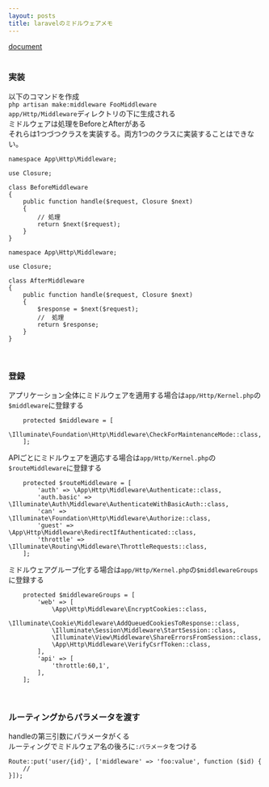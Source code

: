 ```yaml
---
layout: posts
title: laravelのミドルウェアメモ 
---
```

[document](https://laravel.com/docs/5.2/middleware)   
<br>

### 実装
以下のコマンドを作成  
`php artisan make:middleware FooMiddleware`  
`app/Http/Middleware`ディレクトリの下に生成される  
ミドルウェアは処理をBeforeとAfterがある  
それらは1つづつクラスを実装する。両方1つのクラスに実装することはできない。  

```
namespace App\Http\Middleware;

use Closure;

class BeforeMiddleware
{
    public function handle($request, Closure $next)
    {
        // 処理
        return $next($request);
    }
}
```

```
namespace App\Http\Middleware;

use Closure;

class AfterMiddleware
{
    public function handle($request, Closure $next)
    {
        $response = $next($request);
        //  処理
        return $response;
    }
}
```
<br>

### 登録
アプリケーション全体にミドルウェアを適用する場合は`app/Http/Kernel.php`の`$middleware`に登録する  

```
    protected $middleware = [
        \Illuminate\Foundation\Http\Middleware\CheckForMaintenanceMode::class,
    ];
```

APIごとにミドルウェアを適応する場合は`app/Http/Kernel.php`の`$routeMiddleware`に登録する  

```
    protected $routeMiddleware = [
        'auth' => \App\Http\Middleware\Authenticate::class,
        'auth.basic' => \Illuminate\Auth\Middleware\AuthenticateWithBasicAuth::class,
        'can' => \Illuminate\Foundation\Http\Middleware\Authorize::class,
        'guest' => \App\Http\Middleware\RedirectIfAuthenticated::class,
        'throttle' => \Illuminate\Routing\Middleware\ThrottleRequests::class,
    ];
```

ミドルウェアグループ化する場合は`app/Http/Kernel.php`の`$middlewareGroups`に登録する 

```
    protected $middlewareGroups = [
        'web' => [
            \App\Http\Middleware\EncryptCookies::class,
            \Illuminate\Cookie\Middleware\AddQueuedCookiesToResponse::class,
            \Illuminate\Session\Middleware\StartSession::class,
            \Illuminate\View\Middleware\ShareErrorsFromSession::class,
            \App\Http\Middleware\VerifyCsrfToken::class,
        ],
        'api' => [
            'throttle:60,1',
        ],
    ];
```
<br>

### ルーティングからパラメータを渡す
handleの第三引数にパラメータがくる  
ルーティングでミドルウェア名の後ろに`:パラメータ`をつける  

```
Route::put('user/{id}', ['middleware' => 'foo:value', function ($id) {
    //
}]);
```


















